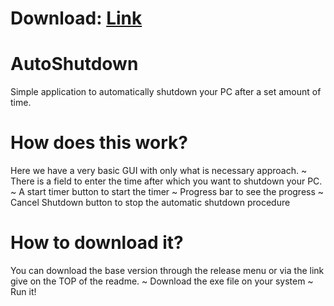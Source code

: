 # Download: [Link](https://github.com/Rmodgil120/AutoShutdown/releases/)

# AutoShutdown
Simple application to automatically shutdown your PC after a set amount of time.

# How does this work?
Here we have a very basic GUI with only what is necessary approach. 
  ~ There is a field to enter the time after which you want to shutdown your PC. 
  ~ A start timer button to start the timer
  ~ Progress bar to see the progress
  ~ Cancel Shutdown button to stop the automatic shutdown procedure

# How to download it?
You can download the base version through the release menu or via the link give on the TOP of the readme. 
  ~ Download the exe file on your system
  ~ Run it!
